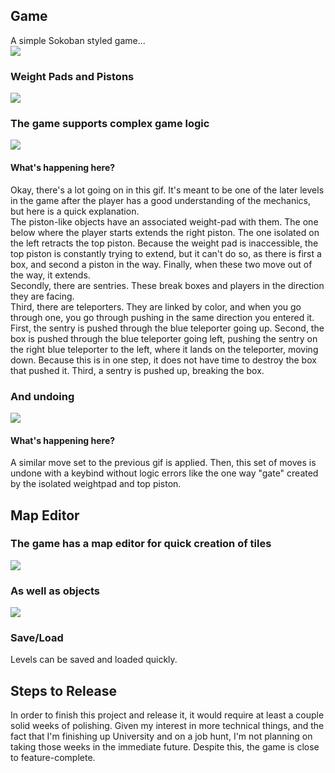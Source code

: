 ## Game
A simple Sokoban styled game...  
![](gifs/basic.gif)  

### Weight Pads and Pistons
![](gifs/basic_2.gif)  

### The game supports complex game logic
![](gifs/recursion.gif)  

#### What's happening here?
Okay, there's a lot going on in this gif. It's meant to be one of the later levels in the game after the player has a good understanding of the mechanics, but here is a quick explanation.  
The piston-like objects have an associated weight-pad with them. The one below where the player starts extends the right piston. The one isolated on the left retracts the top piston. Because the weight pad is inaccessible, the top piston is constantly trying to extend, but it can't do so, as there is first a box, and second a piston in the way. Finally, when these two move out of the way, it extends.  
Secondly, there are sentries. These break boxes and players in the direction they are facing.  
Third, there are teleporters. They are linked by color, and when you go through one, you go through pushing in the same direction you entered it. First, the sentry is pushed through the blue teleporter going up. Second, the box is pushed through the blue teleporter going left, pushing the sentry on the right blue teleporter to the left, where it lands on the teleporter, moving down. Because this is in one step, it does not have time to destroy the box that pushed it. Third, a sentry is pushed up, breaking the box.  

### And undoing
![](gifs/undoing.gif)  
#### What's happening here?
A similar move set to the previous gif is applied. Then, this set of moves is undone with a keybind without logic errors like the one way "gate" created by the isolated weightpad and top piston.

## Map Editor
### The game has a map editor for quick creation of tiles
![](gifs/map_editor_tiles.gif)  

### As well as objects
![](gifs/map_editor_objects.gif)  

### Save/Load
Levels can be saved and loaded quickly.

## Steps to Release
In order to finish this project and release it, it would require at least a couple solid weeks of polishing. Given my interest in more technical things, and the fact that I'm finishing up University and on a job hunt, I'm not planning on taking those weeks in the immediate future. Despite this, the game is close to feature-complete.
